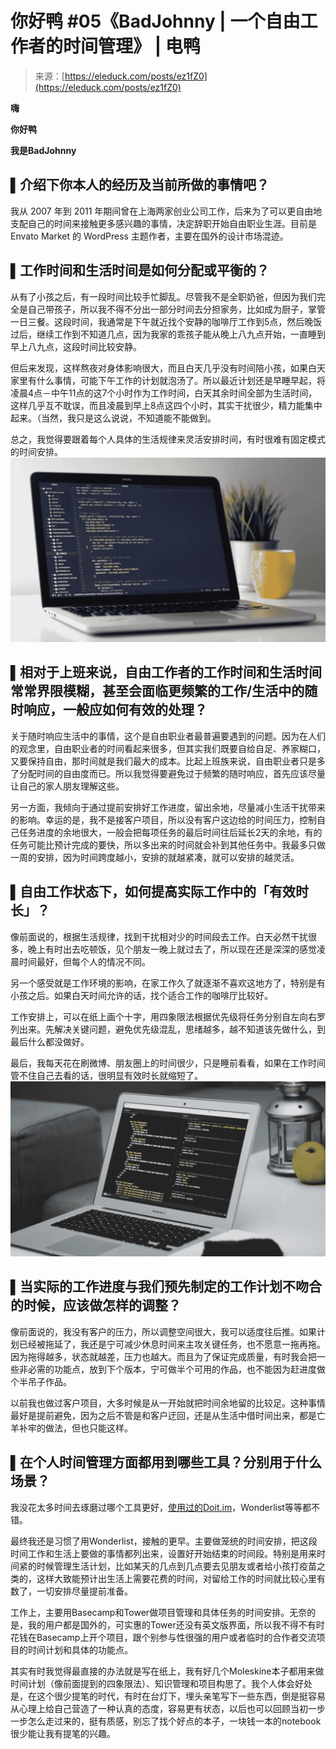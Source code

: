 <!--yml
category: 访谈
date: 2022-06-28 10:41:54
-->

# 你好鸭 #05《BadJohnny | 一个自由工作者的时间管理》 | 电鸭

> 来源：[https://eleduck.com/posts/ez1fZ0](https://eleduck.com/posts/ez1fZ0)

**嗨**

**你好鸭**

**我是BadJohnny**

## ▌介绍下你本人的经历及当前所做的事情吧？

我从 2007 年到 2011 年期间曾在上海两家创业公司工作，后来为了可以更自由地支配自己的时间来接触更多感兴趣的事情，决定辞职开始自由职业生涯。目前是 Envato Market 的 WordPress 主题作者，主要在国外的设计市场混迹。

## ▌工作时间和生活时间是如何分配或平衡的？

从有了小孩之后，有一段时间比较手忙脚乱。尽管我不是全职奶爸，但因为我们完全是自己带孩子，所以我不得不分出一部分时间去分担家务，比如成为厨子，掌管一日三餐。这段时间，我通常是下午就近找个安静的咖啡厅工作到5点，然后晚饭过后，继续工作到不知道几点，因为我家的乖孩子能从晚上八九点开始，一直睡到早上八九点，这段时间比较安静。

但后来发现，这样熬夜对身体影响很大，而且白天几乎没有时间陪小孩，如果白天家里有什么事情，可能下午工作的计划就泡汤了。所以最近计划还是早睡早起，将凌晨4点－中午11点的这7个小时作为工作时间，白天其余时间全部为生活时间，这样几乎互不耽误，而且凌晨到早上8点这四个小时，其实干扰很少，精力能集中起来。（当然，我只是这么说说，不知道能不能做到。

总之，我觉得要跟着每个人具体的生活规律来灵活安排时间，有时很难有固定模式的时间安排。
[![](img/866a970ded72eb725ae7f14faf55539a.png)](https://duckfiles.oss-cn-qingdao.aliyuncs.com/eleduck/image/a89f3fa2-ef8d-46f6-b0ce-d4146f3e7e4b.png)

## ▌相对于上班来说，自由工作者的工作时间和生活时间常常界限模糊，甚至会面临更频繁的工作/生活中的随时响应，一般应如何有效的处理？

关于随时响应生活中的事情，这个是自由职业者最普遍要遇到的问题。因为在人们的观念里，自由职业者的时间看起来很多，但其实我们既要自给自足、养家糊口，又要保持自由，那时间就是我们最大的成本。比起上班族来说，自由职业者只是多了分配时间的自由度而已。所以我觉得要避免过于频繁的随时响应，首先应该尽量让自己的家人朋友理解这些。

另一方面，我倾向于通过提前安排好工作进度，留出余地，尽量减小生活干扰带来的影响。幸运的是，我不是接客户项目，所以没有客户这边给的时间压力，控制自己任务进度的余地很大，一般会把每项任务的最后时间往后延长2天的余地，有的任务可能比预计完成的要快，所以多出来的时间就会补到其他任务中。我最多只做一周的安排，因为时间跨度越小，安排的就越紧凑，就可以安排的越灵活。

## ▌自由工作状态下，如何提高实际工作中的「有效时长」？

像前面说的，根据生活规律，找到干扰相对少的时间段去工作。白天必然干扰很多，晚上有时出去吃顿饭，见个朋友一晚上就过去了，所以现在还是深深的感觉凌晨时间最好，但每个人的情况不同。

另一个感受就是工作环境的影响，在家工作久了就逐渐不喜欢这地方了，特别是有小孩之后。如果白天时间允许的话，找个适合工作的咖啡厅比较好。

工作安排上，可以在纸上画个十字，用四象限法根据优先级将任务分别自左向右罗列出来。先解决关键问题，避免优先级混乱，思绪越多，越不知道该先做什么，到最后什么都没做好。

最后，我每天花在刷微博、朋友圈上的时间很少，只是睡前看看，如果在工作时间管不住自己去看的话，很明显有效时长就缩短了。
[![](img/292740864a8593502d72922e63b07062.png)](https://duckfiles.oss-cn-qingdao.aliyuncs.com/eleduck/image/d10e858f-1b58-412d-b60b-908cfef60d48.png)

## ▌当实际的工作进度与我们预先制定的工作计划不吻合的时候，应该做怎样的调整？

像前面说的，我没有客户的压力，所以调整空间很大，我可以适度往后推。如果计划已经被拖延了，我还是宁可减少休息时间来主攻关键任务，也不愿意一拖再拖。因为拖得越多，状态就越差，压力也越大。而且为了保证完成质量，有时我会把一些非必需的功能点，放到下个版本，宁可做半个可用的作品，也不能因为赶进度做个半吊子作品。

以前我也做过客户项目，大多时候是从一开始就把时间余地留的比较足。这种事情最好是提前避免，因为之后不管是和客户迂回，还是从生活中借时间出来，都是亡羊补牢的做法，但也只能这样。

## ▌在个人时间管理方面都用到哪些工具？分别用于什么场景？

我没花太多时间去琢磨过哪个工具更好，[使用过的Doit.im](http://xn--Doit-9s6fu80rv8bfu5f.im)，Wonderlist等等都不错。

最终我还是习惯了用Wonderlist，接触的更早。主要做笼统的时间安排，把这段时间工作和生活上要做的事情都列出来，设置好开始结束的时间段。特别是用来时间紧的时候管理生活计划，比如某天的几点到几点要去见朋友或者给小孩打疫苗之类的，这样大致能预计出生活上需要花费的时间，对留给工作的时间就比较心里有数了，一切安排尽量提前准备。

工作上，主要用Basecamp和Tower做项目管理和具体任务的时间安排。无奈的是，我的用户都是国外的，可实惠的Tower还没有英文版界面，所以我不得不有时花钱在Basecamp上开个项目，跟个别参与性很强的用户或者临时的合作者交流项目的时间计划和具体的功能点。

其实有时我觉得最直接的办法就是写在纸上，我有好几个Moleskine本子都用来做时间计划（像前面提到的四象限法）、知识管理和项目构思了。我个人体会好处是，在这个很少提笔的时代，有时在台灯下，埋头亲笔写下一些东西，倒是挺容易从心理上给自己营造了一种认真的态度，容易更有状态，以后也可以回顾当初一步一步怎么走过来的，挺有质感，别忘了找个好点的本子，一块钱一本的notebook很少能让我有提笔的兴趣。